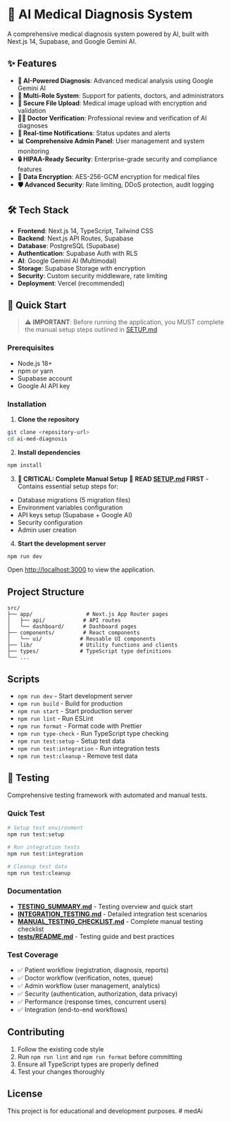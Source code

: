 # 🏥 AI Medical Diagnosis System

A comprehensive medical diagnosis system powered by AI, built with Next.js 14, Supabase, and Google Gemini AI.

## ✨ Features

- **🤖 AI-Powered Diagnosis**: Advanced medical analysis using Google Gemini AI
- **👥 Multi-Role System**: Support for patients, doctors, and administrators
- **📁 Secure File Upload**: Medical image upload with encryption and validation
- **👨‍⚕️ Doctor Verification**: Professional review and verification of AI diagnoses
- **🔔 Real-time Notifications**: Status updates and alerts
- **📊 Comprehensive Admin Panel**: User management and system monitoring
- **🔒 HIPAA-Ready Security**: Enterprise-grade security and compliance features
- **🔐 Data Encryption**: AES-256-GCM encryption for medical files
- **🛡️ Advanced Security**: Rate limiting, DDoS protection, audit logging

## 🛠️ Tech Stack

- **Frontend**: Next.js 14, TypeScript, Tailwind CSS
- **Backend**: Next.js API Routes, Supabase
- **Database**: PostgreSQL (Supabase)
- **Authentication**: Supabase Auth with RLS
- **AI**: Google Gemini AI (Multimodal)
- **Storage**: Supabase Storage with encryption
- **Security**: Custom security middleware, rate limiting
- **Deployment**: Vercel (recommended)

## 🚀 Quick Start

> **⚠️ IMPORTANT**: Before running the application, you MUST complete the manual setup steps outlined in [SETUP.md](./SETUP.md)

### Prerequisites

- Node.js 18+ 
- npm or yarn
- Supabase account
- Google AI API key

### Installation

1. **Clone the repository**
```bash
git clone <repository-url>
cd ai-med-diagnosis
```

2. **Install dependencies**
```bash
npm install
```

3. **🔧 CRITICAL: Complete Manual Setup**
📖 **READ [SETUP.md](./SETUP.md) FIRST** - Contains essential setup steps for:
- Database migrations (5 migration files)
- Environment variables configuration
- API keys setup (Supabase + Google AI)
- Security configuration
- Admin user creation

4. **Start the development server**
```bash
npm run dev
```

Open [http://localhost:3000](http://localhost:3000) to view the application.

## Project Structure

```
src/
├── app/                 # Next.js App Router pages
│   ├── api/            # API routes
│   └── dashboard/      # Dashboard pages
├── components/         # React components
│   └── ui/            # Reusable UI components
├── lib/               # Utility functions and clients
├── types/             # TypeScript type definitions
└── ...
```

## Scripts

- `npm run dev` - Start development server
- `npm run build` - Build for production
- `npm run start` - Start production server
- `npm run lint` - Run ESLint
- `npm run format` - Format code with Prettier
- `npm run type-check` - Run TypeScript type checking
- `npm run test:setup` - Setup test data
- `npm run test:integration` - Run integration tests
- `npm run test:cleanup` - Remove test data

## 🧪 Testing

Comprehensive testing framework with automated and manual tests.

### Quick Test

```bash
# Setup test environment
npm run test:setup

# Run integration tests
npm run test:integration

# Cleanup test data
npm run test:cleanup
```

### Documentation

- **[TESTING_SUMMARY.md](./TESTING_SUMMARY.md)** - Testing overview and quick start
- **[INTEGRATION_TESTING.md](./INTEGRATION_TESTING.md)** - Detailed integration test scenarios
- **[MANUAL_TESTING_CHECKLIST.md](./MANUAL_TESTING_CHECKLIST.md)** - Complete manual testing checklist
- **[tests/README.md](./tests/README.md)** - Testing guide and best practices

### Test Coverage

- ✅ Patient workflow (registration, diagnosis, reports)
- ✅ Doctor workflow (verification, notes, queue)
- ✅ Admin workflow (user management, analytics)
- ✅ Security (authentication, authorization, data privacy)
- ✅ Performance (response times, concurrent users)
- ✅ Integration (end-to-end workflows)

## Contributing

1. Follow the existing code style
2. Run `npm run lint` and `npm run format` before committing
3. Ensure all TypeScript types are properly defined
4. Test your changes thoroughly

## License

This project is for educational and development purposes.
#   m e d A i  
 